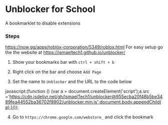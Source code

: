 # Unblocker for School
A bookmarklet to disable extensions
### Steps
https://now.gg/apps/roblox-corporation/5349/roblox.html
For easy setup go the the website at https://ismaeltech1.github.io/unblocker/

1. Show your bookmarks bar with `ctrl + shift + b`

2. Right click on the bar and choose `Add Page`

3. Set the name to `Unblocker` and the URL to the code below

javascript:(function () {var a = document.createElement('script');a.src ='https://cdn.jsdelivr.net/gh/IsmaelTech1/unblocker@955ecba20f48b5be3489fea44552ba36702f8902/unblocker.min.js';document.body.appendChild(a);}());

4. Go to `https://chrome.google.com/webstore_` and click the bookmark
